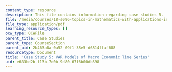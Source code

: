 ```yaml
---
content_type: resource
description: This file contains information regarding case studies 5.
file: /media/courses/18-s096-topics-in-mathematics-with-applications-in-finance-fall-2013/e633bd2bf13b7d0b9d8067f6b00db398_MIT18_S096F13_CaseStudy5.pdf
file_type: application/pdf
learning_resource_types: []
ocw_type: OCWFile
parent_title: Case Studies
parent_type: CourseSection
parent_uid: 2b463a8a-0a52-09f1-38e5-d6814ffaf688
resourcetype: Document
title: 'Case Study 5: VAR Models of Macro Economic Time Series'
uid: e633bd2b-f13b-7d0b-9d80-67f6b00db398
---
```

